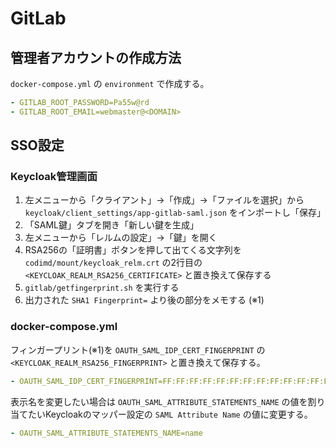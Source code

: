 # GitLab

## 管理者アカウントの作成方法

`docker-compose.yml` の `environment` で作成する。

```yaml
- GITLAB_ROOT_PASSWORD=Pa55w@rd
- GITLAB_ROOT_EMAIL=webmaster@<DOMAIN>
```

## SSO設定

### Keycloak管理画面

1. 左メニューから「クライアント」→「作成」→「ファイルを選択」から `keycloak/client_settings/app-gitlab-saml.json` をインポートし「保存」
2. 「SAML鍵」タブを開き「新しい鍵を生成」
3. 左メニューから「レルムの設定」→「鍵」を開く
4. RSA256の「証明書」ボタンを押して出てくる文字列を `codimd/mount/keycloak_relm.crt` の2行目の `<KEYCLOAK_REALM_RSA256_CERTIFICATE>` と置き換えて保存する
5. `gitlab/getfingerprint.sh` を実行する
6. 出力された `SHA1 Fingerprint=` より後の部分をメモする (※1)

### docker-compose.yml

フィンガープリント(※1)を `OAUTH_SAML_IDP_CERT_FINGERPRINT` の `<KEYCLOAK_REALM_RSA256_FINGERPRINT>` と置き換えて保存する。

```yaml
- OAUTH_SAML_IDP_CERT_FINGERPRINT=FF:FF:FF:FF:FF:FF:FF:FF:FF:FF:FF:FF:FF:FF:FF:FF:FF:FF:FF:FF
```

表示名を変更したい場合は `OAUTH_SAML_ATTRIBUTE_STATEMENTS_NAME` の値を割り当てたいKeycloakのマッパー設定の `SAML Attribute Name` の値に変更する。

```yaml
- OAUTH_SAML_ATTRIBUTE_STATEMENTS_NAME=name
```
